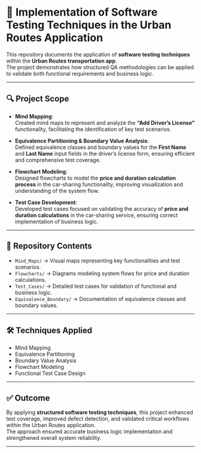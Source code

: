 # 🧪 Implementation of Software Testing Techniques in the Urban Routes Application

This repository documents the application of **software testing techniques** within the **Urban Routes transportation app**.  
The project demonstrates how structured QA methodologies can be applied to validate both functional requirements and business logic.

---

## 🔍 Project Scope
- **Mind Mapping**:  
  Created mind maps to represent and analyze the **“Add Driver’s License”** functionality, facilitating the identification of key test scenarios.  

- **Equivalence Partitioning & Boundary Value Analysis**:  
  Defined equivalence classes and boundary values for the **First Name** and **Last Name** input fields in the driver’s license form, ensuring efficient and comprehensive test coverage.  

- **Flowchart Modeling**:  
  Designed flowcharts to model the **price and duration calculation process** in the car-sharing functionality, improving visualization and understanding of the system flow.  

- **Test Case Development**:  
  Developed test cases focused on validating the accuracy of **price and duration calculations** in the car-sharing service, ensuring correct implementation of business logic.  

---

## 📂 Repository Contents
- `Mind_Maps/` → Visual maps representing key functionalities and test scenarios.  
- `Flowcharts/` → Diagrams modeling system flows for price and duration calculations.  
- `Test_Cases/` → Detailed test cases for validation of functional and business logic.  
- `Equivalence_Boundary/` → Documentation of equivalence classes and boundary values.  

---

## 🛠️ Techniques Applied
- Mind Mapping  
- Equivalence Partitioning  
- Boundary Value Analysis  
- Flowchart Modeling  
- Functional Test Case Design  

---

## ✅ Outcome
By applying **structured software testing techniques**, this project enhanced test coverage, improved defect detection, and validated critical workflows within the Urban Routes application.  
The approach ensured accurate business logic implementation and strengthened overall system reliability.  

---
